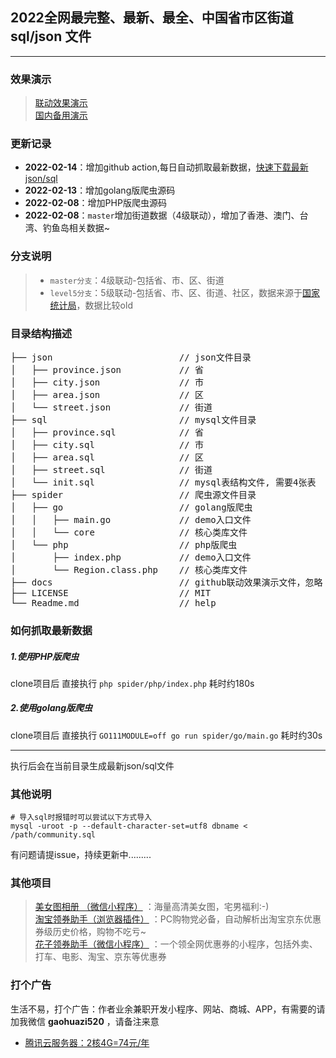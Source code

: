 ## 2022全网最完整、最新、最全、中国省市区街道sql/json 文件
---

### 效果演示
> [联动效果演示](https://gaohuazi.github.io/china_regions/)  
> [国内备用演示](https://static-16bf85f1-2181-4870-ac73-b170c68d178c.bspapp.com/)

### 更新记录
- **2022-02-14**：增加github action,每日自动抓取最新数据，[快速下载最新json/sql](https://github.com/gaohuazi/china_regions/actions/workflows/go.yml)
- **2022-02-13**：增加golang版爬虫源码
- **2022-02-08**：增加PHP版爬虫源码
- **2022-02-08**：`master`增加街道数据（4级联动），增加了香港、澳门、台湾、钓鱼岛相关数据~


### 分支说明

> - `master分支`：4级联动-包括省、市、区、街道
> - `level5分支`：5级联动-包括省、市、区、街道、社区，数据来源于[国家统计局](http://www.stats.gov.cn/tjsj/tjbz/tjyqhdmhcxhfdm/)，数据比较old


### 目录结构描述
<pre>
├── json                        // json文件目录
│   ├── province.json           // 省
│   ├── city.json               // 市
│   ├── area.json               // 区
│   └── street.json             // 街道
├── sql                         // mysql文件目录
│   ├── province.sql            // 省
│   ├── city.sql                // 市
│   ├── area.sql                // 区
│   ├── street.sql              // 街道
│   └── init.sql                // mysql表结构文件, 需要4张表
├── spider                      // 爬虫源文件目录
│   ├── go                      // golang版爬虫
│   │   ├── main.go             // demo入口文件
│   │   └── core                // 核心类库文件
│   └── php                     // php版爬虫
│       ├── index.php           // demo入口文件
│       └── Region.class.php    // 核心类库文件
├── docs                        // github联动效果演示文件，忽略
├── LICENSE                     // MIT
└── Readme.md                   // help
</pre>


### 如何抓取最新数据

##### 1.使用PHP版爬虫
clone项目后 直接执行 `php spider/php/index.php`  耗时约180s

##### 2.使用golang版爬虫
clone项目后 直接执行 `GO111MODULE=off go run spider/go/main.go` 耗时约30s

---
执行后会在当前目录生成最新json/sql文件

### 其他说明

```mysql
# 导入sql时报错时可以尝试以下方式导入
mysql -uroot -p --default-character-set=utf8 dbname < /path/community.sql
```

有问题请提issue，持续更新中.........


### 其他项目

> [美女图相册   （微信小程序）](https://vkceyugu.cdn.bspapp.com/VKCEYUGU-16bf85f1-2181-4870-ac73-b170c68d178c/874413a2-70d6-4283-bcc8-a0b2ade61fc6.jpg) ：海量高清美女图，宅男福利:-)  
> [淘宝领券助手（浏览器插件）](https://static-f7d1f66d-b388-4ba9-82f5-1d8ffc10e3ab.bspapp.com/) ：PC购物党必备，自动解析出淘宝京东优惠券级历史价格，购物不吃亏~  
> [花子领券助手（微信小程序）](https://vkceyugu.cdn.bspapp.com/VKCEYUGU-16bf85f1-2181-4870-ac73-b170c68d178c/9c55474e-4041-4810-9ba6-4f44b9cb92e3.jpg) ：一个领全网优惠券的小程序，包括外卖、打车、电影、淘宝、京东等优惠券  



### 打个广告

生活不易，打个广告：作者业余兼职开发小程序、网站、商城、APP，有需要的请加我微信 **gaohuazi520** ，请备注来意

- [腾讯云服务器：2核4G=74元/年](https://curl.qcloud.com/szErDb63)
